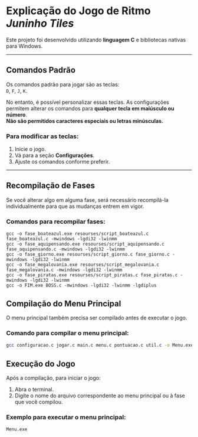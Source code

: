 # Explicação do Jogo de Ritmo *Juninho Tiles*

Este projeto foi desenvolvido utilizando **linguagem C** e bibliotecas nativas para Windows.

---

## **Comandos Padrão**
Os comandos padrão para jogar são as teclas:  
`D`, `F`, `J`, `K`.

No entanto, é possível personalizar essas teclas. As configurações permitem alterar os comandos para **qualquer tecla em maiúsculo ou número**.  
**Não são permitidos caracteres especiais ou letras minúsculas.**

### Para modificar as teclas:
1. Inicie o jogo.  
2. Vá para a seção **Configurações**.  
3. Ajuste os comandos conforme preferir.

---

## **Recompilação de Fases**
Se você alterar algo em alguma fase, será necessário recompilá-la individualmente para que as mudanças entrem em vigor.  

### Comandos para recompilar fases:
```
gcc -o fase_boateazul.exe resourses/script_boateazul.c fase_boateazul.c -mwindows -lgdi32 -lwinmm
gcc -o fase_aquipensando.exe resourses/script_aquipensando.c fase_aquipensando.c -mwindows -lgdi32 -lwinmm
gcc -o fase_giorno.exe resourses/script_giorno.c fase_giorno.c -mwindows -lgdi32 -lwinmm
gcc -o fase_megalovania.exe resourses/script_megalovania.c fase_megalovania.c -mwindows -lgdi32 -lwinmm
gcc -o fase_piratas.exe resourses/script_piratas.c fase_piratas.c -mwindows -lgdi32 -lwinmm
gcc -o FIM.exe BOSS.c -mwindows -lgdi32 -lwinmm -lgdiplus
```
## **Compilação do Menu Principal**
O menu principal também precisa ser compilado antes de executar o jogo.

### Comando para compilar o menu principal:
```bash
gcc configuracao.c jogar.c main.c menu.c pontuacao.c util.c -o Menu.exe -mwindows -lgdi32 -lwinmm
```
## **Execução do Jogo**
Após a compilação, para iniciar o jogo:

1. Abra o terminal.  
2. Digite o nome do arquivo correspondente ao menu principal ou à fase que você compilou.

### Exemplo para executar o menu principal:
```bash
Menu.exe

